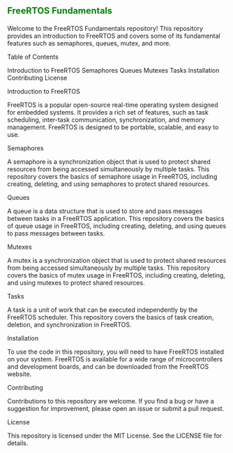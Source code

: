 <span style="color:green;font-weight:700;font-size:20px"> 

FreeRTOS Fundamentals

</span>


Welcome to the FreeRTOS Fundamentals repository! This repository provides an introduction to FreeRTOS and covers some of its fundamental features such as semaphores, queues, mutex, and more.

Table of Contents

Introduction to FreeRTOS
Semaphores
Queues
Mutexes
Tasks
Installation
Contributing
License

Introduction to FreeRTOS

FreeRTOS is a popular open-source real-time operating system designed for embedded systems. It provides a rich set of features, such as task scheduling, inter-task communication, synchronization, and memory management. FreeRTOS is designed to be portable, scalable, and easy to use.

Semaphores

A semaphore is a synchronization object that is used to protect shared resources from being accessed simultaneously by multiple tasks. This repository covers the basics of semaphore usage in FreeRTOS, including creating, deleting, and using semaphores to protect shared resources.

Queues

A queue is a data structure that is used to store and pass messages between tasks in a FreeRTOS application. This repository covers the basics of queue usage in FreeRTOS, including creating, deleting, and using queues to pass messages between tasks.

Mutexes

A mutex is a synchronization object that is used to protect shared resources from being accessed simultaneously by multiple tasks. This repository covers the basics of mutex usage in FreeRTOS, including creating, deleting, and using mutexes to protect shared resources.

Tasks

A task is a unit of work that can be executed independently by the FreeRTOS scheduler. This repository covers the basics of task creation, deletion, and synchronization in FreeRTOS.

Installation

To use the code in this repository, you will need to have FreeRTOS installed on your system. FreeRTOS is available for a wide range of microcontrollers and development boards, and can be downloaded from the FreeRTOS website.

Contributing

Contributions to this repository are welcome. If you find a bug or have a suggestion for improvement, please open an issue or submit a pull request.

License

This repository is licensed under the MIT License. See the LICENSE file for details.
